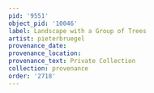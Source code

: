 ```yaml
---
pid: '9551'
object_pid: '10046'
label: Landscape with a Group of Trees
artist: pieterbruegel
provenance_date:
provenance_location:
provenance_text: Private Collection
collection: provenance
order: '2718'
---
```

